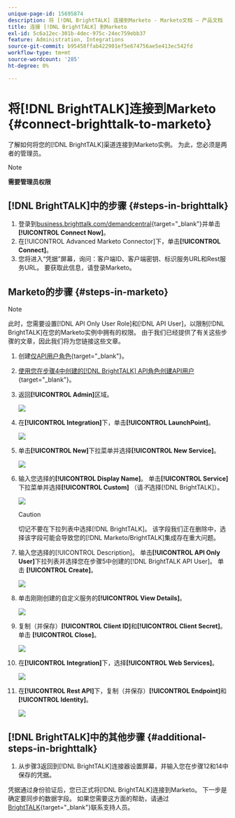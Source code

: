 ```yaml
---
unique-page-id: 15695874
description: 将 [!DNL BrightTALK] 连接到Marketo - Marketo文档 — 产品文档
title: 连接 [!DNL BrightTALK] 到Marketo
exl-id: 5c6a12ec-301b-4dec-975c-24ec759ebb37
feature: Administration, Integrations
source-git-commit: b95458ffab422901ef5e674756ae5e413ec542fd
workflow-type: tm+mt
source-wordcount: '285'
ht-degree: 0%

---
```


# 将[!DNL BrightTALK]连接到Marketo {#connect-brighttalk-to-marketo}

了解如何将您的[!DNL BrightTALK]渠道连接到Marketo实例。 为此，您必须是两者的管理员。

>[!NOTE]
>
>**需要管理员权限**

## [!DNL BrightTALK]中的步骤 {#steps-in-brighttalk}

1. 登录到[business.brighttalk.com/demandcentral](https://business.brighttalk.com/demandcentral/login){target="_blank"}并单击&#x200B;**[!UICONTROL Connect Now]**。
1. 在[!UICONTROL Advanced Marketo Connector]下，单击&#x200B;**[!UICONTROL Connect]**。
1. 您将进入“凭据”屏幕，询问：客户端ID、客户端密钥、标识服务URL和Rest服务URL。 要获取此信息，请登录Marketo。

## Marketo的步骤 {#steps-in-marketo}

>[!NOTE]
>
>此时，您需要设置[!DNL API Only User Role]和[!DNL API User]，以限制[!DNL BrightTALK]在您的Marketo实例中拥有的权限。 由于我们已经提供了有关这些步骤的文章，因此我们将为您链接这些文章。

1. 创建[仅API用户角色](/help/marketo/product-docs/administration/users-and-roles/create-an-api-only-user-role.md){target="_blank"}。

1. [使用您在步骤4中创建的[!DNL BrightTALK] API角色创建API用户](/help/marketo/product-docs/administration/users-and-roles/create-an-api-only-user.md){target="_blank"}。

1. 返回&#x200B;**[!UICONTROL Admin]**&#x200B;区域。

   ![](assets/connect-brighttalk-to-marketo-1.png)

1. 在&#x200B;**[!UICONTROL Integration]**&#x200B;下，单击&#x200B;**[!UICONTROL LaunchPoint]**。

   ![](assets/connect-brighttalk-to-marketo-2.png)

1. 单击&#x200B;**[!UICONTROL New]**&#x200B;下拉菜单并选择&#x200B;**[!UICONTROL New Service]**。

   ![](assets/connect-brighttalk-to-marketo-3.png)

1. 输入您选择的&#x200B;**[!UICONTROL Display Name]**。 单击&#x200B;**[!UICONTROL Service]**&#x200B;下拉菜单并选择&#x200B;**[!UICONTROL Custom]** （请&#x200B;_不_&#x200B;选择[!DNL BrightTALK]）。

   ![](assets/connect-brighttalk-to-marketo-4.png)

   >[!CAUTION]
   >
   >切记不要在下拉列表中选择[!DNL BrightTALK]。 该字段我们正在删除中，选择该字段可能会导致您的[!DNL Marketo/BrightTALK]集成存在重大问题。

1. 输入您选择的[!UICONTROL Description]。 单击&#x200B;**[!UICONTROL API Only User]**&#x200B;下拉列表并选择您在步骤5中创建的[!DNL BrightTALK API User]。 单击 **[!UICONTROL Create]**。

   ![](assets/connect-brighttalk-to-marketo-5.png)

1. 单击刚刚创建的自定义服务的&#x200B;**[!UICONTROL View Details]**。

   ![](assets/connect-brighttalk-to-marketo-6.png)

1. 复制（并保存）**[!UICONTROL Client ID]**&#x200B;和&#x200B;**[!UICONTROL Client Secret]**。 单击 **[!UICONTROL Close]**。

   ![](assets/connect-brighttalk-to-marketo-7.png)

1. 在&#x200B;**[!UICONTROL Integration]**&#x200B;下，选择&#x200B;**[!UICONTROL Web Services]**。

   ![](assets/connect-brighttalk-to-marketo-8.png)

1. 在&#x200B;**[!UICONTROL Rest API]**&#x200B;下，复制（并保存）**[!UICONTROL Endpoint]**&#x200B;和&#x200B;**[!UICONTROL Identity]**。

   ![](assets/connect-brighttalk-to-marketo-9.png)

## [!DNL BrightTALK]中的其他步骤 {#additional-steps-in-brighttalk}

1. 从步骤3返回到[!DNL BrightTALK]连接器设置屏幕，并输入您在步骤12和14中保存的凭据。

凭据通过身份验证后，您已正式将[!DNL BrightTALK]连接到Marketo。 下一步是确定要同步的数据字段。 如果您需要这方面的帮助，请通过[BrightTALK](https://www.brighttalk.com/){target="_blank"}联系支持人员。
